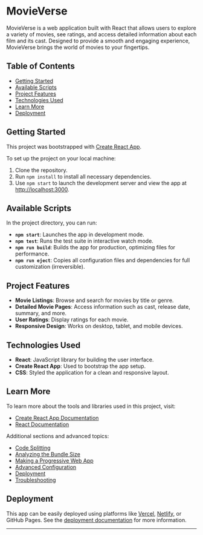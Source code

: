 

# MovieVerse

MovieVerse is a web application built with React that allows users to explore a variety of movies, see ratings, and access detailed information about each film and its cast. Designed to provide a smooth and engaging experience, MovieVerse brings the world of movies to your fingertips.

## Table of Contents

- [Getting Started](#getting-started)
- [Available Scripts](#available-scripts)
- [Project Features](#project-features)
- [Technologies Used](#technologies-used)
- [Learn More](#learn-more)
- [Deployment](#deployment)
  
## Getting Started

This project was bootstrapped with [Create React App](https://github.com/facebook/create-react-app). 

To set up the project on your local machine:
1. Clone the repository.
2. Run `npm install` to install all necessary dependencies.
3. Use `npm start` to launch the development server and view the app at [http://localhost:3000](http://localhost:3000).

## Available Scripts

In the project directory, you can run:

- **`npm start`**: Launches the app in development mode.
- **`npm test`**: Runs the test suite in interactive watch mode.
- **`npm run build`**: Builds the app for production, optimizing files for performance.
- **`npm run eject`**: Copies all configuration files and dependencies for full customization (irreversible).

## Project Features

- **Movie Listings**: Browse and search for movies by title or genre.
- **Detailed Movie Pages**: Access information such as cast, release date, summary, and more.
- **User Ratings**: Display ratings for each movie.
- **Responsive Design**: Works on desktop, tablet, and mobile devices.

## Technologies Used

- **React**: JavaScript library for building the user interface.
- **Create React App**: Used to bootstrap the app setup.
- **CSS**: Styled the application for a clean and responsive layout.

## Learn More

To learn more about the tools and libraries used in this project, visit:

- [Create React App Documentation](https://facebook.github.io/create-react-app/docs/getting-started)
- [React Documentation](https://reactjs.org/docs/getting-started.html)

Additional sections and advanced topics:
- [Code Splitting](https://facebook.github.io/create-react-app/docs/code-splitting)
- [Analyzing the Bundle Size](https://facebook.github.io/create-react-app/docs/analyzing-the-bundle-size)
- [Making a Progressive Web App](https://facebook.github.io/create-react-app/docs/making-a-progressive-web-app)
- [Advanced Configuration](https://facebook.github.io/create-react-app/docs/advanced-configuration)
- [Deployment](https://facebook.github.io/create-react-app/docs/deployment)
- [Troubleshooting](https://facebook.github.io/create-react-app/docs/troubleshooting#npm-run-build-fails-to-minify)

## Deployment

This app can be easily deployed using platforms like [Vercel](https://vercel.com/), [Netlify](https://www.netlify.com/), or GitHub Pages. See the [deployment documentation](https://facebook.github.io/create-react-app/docs/deployment) for more information.

---
